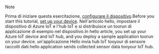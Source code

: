 > [!NOTE]
> <span data-ttu-id="2c6aa-101">Prima di iniziare questa esercitazione, [configurare il dispositivo](../articles/iot-hub/iot-hub-raspberry-pi-kit-node-get-started.md).</span><span class="sxs-lookup"><span data-stu-id="2c6aa-101">Before you start this tutorial, [set up your device](../articles/iot-hub/iot-hub-raspberry-pi-kit-node-get-started.md).</span></span> <span data-ttu-id="2c6aa-102">Nell'articolo hello, impostare il dispositivo di Azure IoT e l'hub IoT e si distribuisce un toorun di applicazione di esempio nel dispositivo.</span><span class="sxs-lookup"><span data-stu-id="2c6aa-102">In hello article, you set up your Azure IoT device and IoT hub, and you deploy a sample application toorun on your device.</span></span> <span data-ttu-id="2c6aa-103">un'applicazione Hello invia hub IoT tooyour di sensore raccolti dati.</span><span class="sxs-lookup"><span data-stu-id="2c6aa-103">hello application sends collected sensor data tooyour IoT hub.</span></span>

